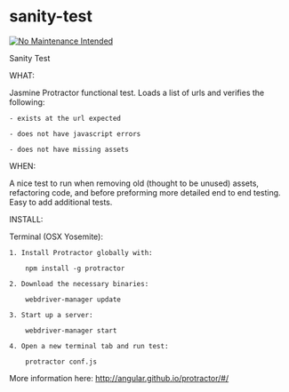 # sanity-test

[![No Maintenance Intended](http://unmaintained.tech/badge.svg)](http://unmaintained.tech/)

Sanity Test

WHAT:

Jasmine Protractor functional test. Loads a list of urls and verifies the following: 

    - exists at the url expected
    
    - does not have javascript errors 
    
    - does not have missing assets
    
WHEN:

A nice test to run when removing old (thought to be unused) assets, refactoring code, and before preforming more detailed end to end testing. Easy to add additional tests.

INSTALL:

Terminal (OSX Yosemite):

    1. Install Protractor globally with:
    
        npm install -g protractor
        
    2. Download the necessary binaries:
    
        webdriver-manager update
        
    3. Start up a server:
    
        webdriver-manager start
        
    4. Open a new terminal tab and run test:
    
        protractor conf.js
        
More information here: http://angular.github.io/protractor/#/

